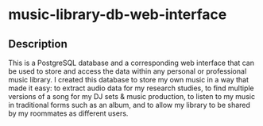 # music-library-db-web-interface

## Description
This is a PostgreSQL database and a corresponding web interface that can be used to store and access the data within any personal or professional music library. I created this database to store my own music in a way that made it easy: to extract audio data for my research studies, to find multiple versions of a song for my DJ sets & music production, to listen to my music in traditional forms such as an album, and to allow my library to be shared by my roommates as different users.
